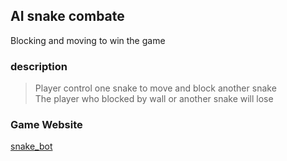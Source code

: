 ## AI snake combate
Blocking and moving to win the game
### description
>Player control one snake to move and block another snake  
>The player who blocked by wall or another snake will lose
### Game Website 
[snake_bot](https://app3938.acapp.acwing.com.cn/)
